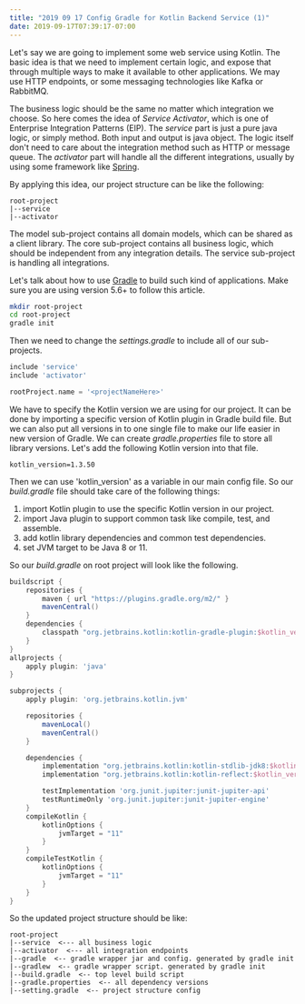 ```yaml
---
title: "2019 09 17 Config Gradle for Kotlin Backend Service (1)"
date: 2019-09-17T07:39:17-07:00
---
```


Let's say we are going to implement some web service using Kotlin. The basic idea is that we need to implement certain logic, and expose that through multiple ways to make it available to other applications. We may use HTTP endpoints, or some messaging technologies like Kafka or RabbitMQ.

The business logic should be the same no matter which integration we choose. So here comes the idea of *Service Activator*, which is one of Enterprise Integration Patterns (EIP). The *service* part is just a pure java logic, or simply method. Both input and output is java object. The logic itself don't need to care about the integration method such as HTTP or message queue. The *activator* part will handle all the different integrations, usually by using some framework like [Spring](https://spring.io/).

By applying this idea, our project structure can be like the following:

```
root-project
|--service
|--activator
```

The model sub-project contains all domain models, which can be shared as a client library. The core sub-project contains all business logic, which should be independent from any integration details. The service sub-project is handling all integrations.

Let's talk about how to use [Gradle](https://gradle.org/) to build such kind of applications. Make sure you are using version 5.6+ to follow this article.

```bash
mkdir root-project
cd root-project
gradle init
```

Then we need to change the *settings.gradle* to include all of our sub-projects.

```groovy
include 'service'
include 'activator'

rootProject.name = '<projectNameHere>'
```

We have to specify the Kotlin version we are using for our project. It can be done by importing a specific version of Kotlin plugin in Gradle build file. But we can also put all versions in to one single file to make our life easier in new version of Gradle. We can create *gradle.properties* file to store all library versions. Let's add the following Kotlin version into that file.

```properties
kotlin_version=1.3.50
```

Then we can use 'kotlin_version' as a variable in our main config file. So our *build.gradle* file should take care of the following things:

1. import Kotlin plugin to use the specific Kotlin version in our project.
2. import Java plugin to support common task like compile, test, and assemble.
3. add kotlin library dependencies and common test dependencies.
4. set JVM target to be Java 8 or 11.

So our *build.gradle* on root project will look like the following.

```groovy
buildscript {
    repositories {
        maven { url "https://plugins.gradle.org/m2/" }
        mavenCentral()
    }
    dependencies {
        classpath "org.jetbrains.kotlin:kotlin-gradle-plugin:$kotlin_version"
    }
}
allprojects {
    apply plugin: 'java'
}

subprojects {
    apply plugin: 'org.jetbrains.kotlin.jvm'

    repositories {
        mavenLocal()
        mavenCentral()
    }

    dependencies {
        implementation "org.jetbrains.kotlin:kotlin-stdlib-jdk8:$kotlin_version"
        implementation "org.jetbrains.kotlin:kotlin-reflect:$kotlin_version"

        testImplementation 'org.junit.jupiter:junit-jupiter-api'
        testRuntimeOnly 'org.junit.jupiter:junit-jupiter-engine'
    }
    compileKotlin {
        kotlinOptions {
            jvmTarget = "11"
        }
    }
    compileTestKotlin {
        kotlinOptions {
            jvmTarget = "11"
        }
    }
}
```

So the updated project structure should be like:

```
root-project
|--service  <--- all business logic
|--activator  <--- all integration endpoints
|--gradle  <-- gradle wrapper jar and config. generated by gradle init
|--gradlew  <-- gradle wrapper script. generated by gradle init
|--build.gradle  <-- top level build script
|--gradle.properties  <-- all dependency versions
|--setting.gradle  <-- project structure config
```


